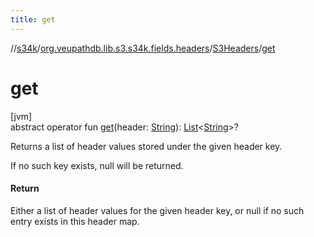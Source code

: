 ```yaml
---
title: get
---
```

//[s34k](../../../index.html)/[org.veupathdb.lib.s3.s34k.fields.headers](../index.html)/[S3Headers](index.html)/[get](get.html)



# get



[jvm]\
abstract operator fun [get](get.html)(header: [String](https://kotlinlang.org/api/latest/jvm/stdlib/kotlin/-string/index.html)): [List](https://kotlinlang.org/api/latest/jvm/stdlib/kotlin.collections/-list/index.html)&lt;[String](https://kotlinlang.org/api/latest/jvm/stdlib/kotlin/-string/index.html)&gt;?



Returns a list of header values stored under the given header key.



If no such key exists, null will be returned.



#### Return



Either a list of header values for the given header key, or null if no such entry exists in this header map.




